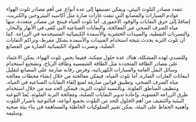 تتعدد مصادر التلوث البيئي، ويمكن تصنيفها إلى عدة أنواع.  من أهم مصادر تلوث الهواء عوادم السيارات والمصانع التي تنفث غازات ضارة مثل أكاسيد النيتروجين والكبريت، إضافةً إلى حرق النفايات والوقود الأحفوري.  أما تلوث المياه فينتج عن مصادر متعددة، منها مياه الصرف الصحي غير المعالجة، والنفايات الصناعية التي تُلقى في الأنهار والبحار، والتسربات النفطية، والمبيدات الحشرية والأسمدة الكيميائية المستخدمة في الزراعة.  كما أن تلوث التربة يحدث نتيجة استخدام المبيدات والأسمدة بشكل مفرط، وتراكم النفايات الصلبة، وتسرب المواد الكيميائية الضارة من المصانع.

وللتصدي لهذه المشكلة، هناك عدة حلول ممكنة.  ففيما يخص تلوث الهواء، يمكن الاعتماد على مصادر الطاقة المتجددة مثل الطاقة الشمسية وطاقة الرياح، وتشجيع استخدام وسائل النقل العامة والسيارات الكهربائية، وفرض رقابة صارمة على المصانع لتقليل انبعاثات الغازات الضارة.  أما تلوث المياه، فيمكن معالجته من خلال إنشاء محطات معالجة مياه الصرف الصحي، وتطبيق قوانين صارمة لمنع إلقاء النفايات الصناعية في المياه، وتنظيف المناطق الملوثة.  وبالنسبة لتلوث التربة، فيمكن الحد منه من خلال استخدام طرق الزراعة العضوية، وإعادة تدوير النفايات الصلبة، ومعالجة التربة الملوثة.  يُعدّ التوعية البيئية والتثقيف من أهم الحلول للحد من التلوث بجميع أنواعه، فبالتوعية بأضرار التلوث وأهمية الحفاظ على البيئة، يمكن تغيير السلوكيات الخاطئة والمساهمة في بناء بيئة صحية وسليمة.